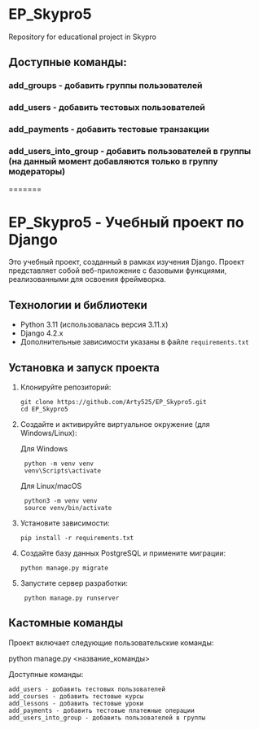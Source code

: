 # EP_Skypro5
Repository for educational project in Skypro

## Доступные команды:

### add_groups - добавить группы пользователей

### add_users - добавить тестовых пользователей

### add_payments - добавить тестовые транзакции

### add_users_into_group - добавить пользователей в группы (на данный момент добавляются только в группу модераторы)
=======
# EP_Skypro5 - Учебный проект по Django

Это учебный проект, созданный в рамках изучения Django. Проект представляет собой веб-приложение с базовыми функциями, реализованными для освоения фреймворка.

## Технологии и библиотеки

- Python 3.11 (использовалась версия 3.11.x)
- Django 4.2.x
- Дополнительные зависимости указаны в файле `requirements.txt`

## Установка и запуск проекта

1. Клонируйте репозиторий:
   
       git clone https://github.com/Arty525/EP_Skypro5.git
       cd EP_Skypro5

3. Создайте и активируйте виртуальное окружение (для Windows/Linux):

    Для Windows

        python -m venv venv
        venv\Scripts\activate

    Для Linux/macOS
   
        python3 -m venv venv
        source venv/bin/activate
   
5. Установите зависимости:

       pip install -r requirements.txt
   
7. Создайте базу данных PostgreSQL и примените миграции:

       python manage.py migrate
   
9. Запустите сервер разработки:

        python manage.py runserver

## Кастомные команды
Проект включает следующие пользовательские команды:

python manage.py <название_команды>

Доступные команды:

    add_users - добавить тестовых пользователей
    add_courses - добавить тестовые курсы
    add_lessons - добавить тестовые уроки
    add_payments - добавить тестовые платежные операции
    add_users_into_group - добавить пользователей в группы